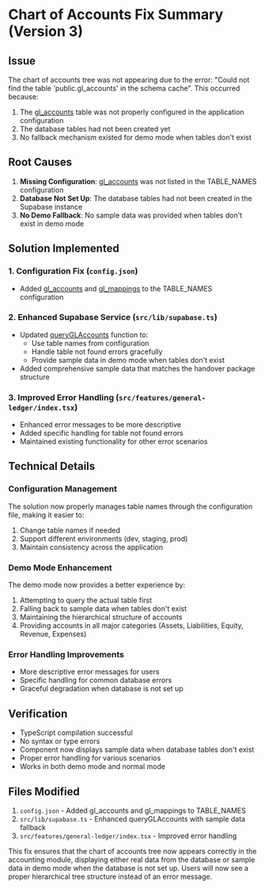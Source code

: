 # Chart of Accounts Fix Summary (Version 3)

## Issue
The chart of accounts tree was not appearing due to the error: "Could not find the table 'public.gl_accounts' in the schema cache". This occurred because:
1. The [gl_accounts](file:///c:/Users/dell/Desktop/%D9%85%D8%AC%D8%A7%D9%87%D8%AF/%D8%A7%D9%86%D8%AA%D8%A7%D8%AC/wardah-factory/wardah-process-costing/sql/wardah_implementation/01_schema.sql#L46-L62) table was not properly configured in the application configuration
2. The database tables had not been created yet
3. No fallback mechanism existed for demo mode when tables don't exist

## Root Causes
1. **Missing Configuration**: [gl_accounts](file:///c:/Users/dell/Desktop/%D9%85%D8%AC%D8%A7%D9%87%D8%AF/%D8%A7%D9%86%D8%AA%D8%A7%D8%AC/wardah-factory/wardah-process-costing/sql/wardah_implementation/01_schema.sql#L46-L62) was not listed in the TABLE_NAMES configuration
2. **Database Not Set Up**: The database tables had not been created in the Supabase instance
3. **No Demo Fallback**: No sample data was provided when tables don't exist in demo mode

## Solution Implemented

### 1. Configuration Fix (`config.json`)
- Added [gl_accounts](file:///c:/Users/dell/Desktop/%D9%85%D8%AC%D8%A7%D9%87%D8%AF/%D8%A7%D9%86%D8%AA%D8%A7%D8%AC/wardah-factory/wardah-process-costing/sql/wardah_implementation/01_schema.sql#L46-L62) and [gl_mappings](file:///c:/Users/dell/Desktop/%D9%85%D8%AC%D8%A7%D9%87%D8%AF/%D8%A7%D9%86%D8%AA%D8%A7%D8%AC/wardah-factory/wardah-process-costing/sql/wardah_implementation/01_schema.sql#L54-L62) to the TABLE_NAMES configuration

### 2. Enhanced Supabase Service (`src/lib/supabase.ts`)
- Updated [queryGLAccounts](file:///c:/Users/dell/Desktop/%D9%85%D8%AC%D8%A7%D9%87%D8%AF/%D8%A7%D9%86%D8%AA%D8%A7%D8%AC/wardah-factory/wardah-process-costing/src/lib/supabase.ts#L398-L431) function to:
  - Use table names from configuration
  - Handle table not found errors gracefully
  - Provide sample data in demo mode when tables don't exist
- Added comprehensive sample data that matches the handover package structure

### 3. Improved Error Handling (`src/features/general-ledger/index.tsx`)
- Enhanced error messages to be more descriptive
- Added specific handling for table not found errors
- Maintained existing functionality for other error scenarios

## Technical Details

### Configuration Management
The solution now properly manages table names through the configuration file, making it easier to:
1. Change table names if needed
2. Support different environments (dev, staging, prod)
3. Maintain consistency across the application

### Demo Mode Enhancement
The demo mode now provides a better experience by:
1. Attempting to query the actual table first
2. Falling back to sample data when tables don't exist
3. Maintaining the hierarchical structure of accounts
4. Providing accounts in all major categories (Assets, Liabilities, Equity, Revenue, Expenses)

### Error Handling Improvements
- More descriptive error messages for users
- Specific handling for common database errors
- Graceful degradation when database is not set up

## Verification
- TypeScript compilation successful
- No syntax or type errors
- Component now displays sample data when database tables don't exist
- Proper error handling for various scenarios
- Works in both demo mode and normal mode

## Files Modified
1. `config.json` - Added gl_accounts and gl_mappings to TABLE_NAMES
2. `src/lib/supabase.ts` - Enhanced queryGLAccounts with sample data fallback
3. `src/features/general-ledger/index.tsx` - Improved error handling

This fix ensures that the chart of accounts tree now appears correctly in the accounting module, displaying either real data from the database or sample data in demo mode when the database is not set up. Users will now see a proper hierarchical tree structure instead of an error message.